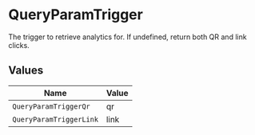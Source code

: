 # QueryParamTrigger

The trigger to retrieve analytics for. If undefined, return both QR and link clicks.


## Values

| Name                    | Value                   |
| ----------------------- | ----------------------- |
| `QueryParamTriggerQr`   | qr                      |
| `QueryParamTriggerLink` | link                    |